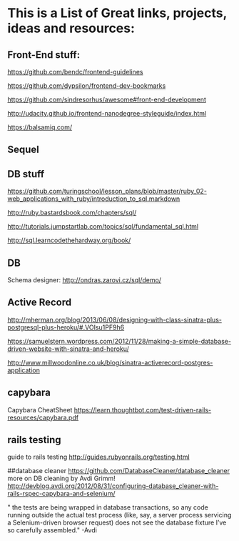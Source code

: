 # This is a List of Great links, projects, ideas and resources:


## Front-End stuff:
https://github.com/bendc/frontend-guidelines

https://github.com/dypsilon/frontend-dev-bookmarks

https://github.com/sindresorhus/awesome#front-end-development

http://udacity.github.io/frontend-nanodegree-styleguide/index.html

https://balsamiq.com/

## Sequel


 

## DB stuff

https://github.com/turingschool/lesson_plans/blob/master/ruby_02-web_applications_with_ruby/introduction_to_sql.markdown

http://ruby.bastardsbook.com/chapters/sql/

http://tutorials.jumpstartlab.com/topics/sql/fundamental_sql.html

http://sql.learncodethehardway.org/book/


## DB

Schema designer: http://ondras.zarovi.cz/sql/demo/

## Active Record

http://mherman.org/blog/2013/06/08/designing-with-class-sinatra-plus-postgresql-plus-heroku/#.VOIsu1PF9h6

https://samuelstern.wordpress.com/2012/11/28/making-a-simple-database-driven-website-with-sinatra-and-heroku/

http://www.millwoodonline.co.uk/blog/sinatra-activerecord-postgres-application



## capybara
Capybara CheatSheet
https://learn.thoughtbot.com/test-driven-rails-resources/capybara.pdf


## rails testing

guide to rails testing
http://guides.rubyonrails.org/testing.html

##database cleaner
https://github.com/DatabaseCleaner/database_cleaner
more on DB cleaning by Avdi Grimm!
http://devblog.avdi.org/2012/08/31/configuring-database_cleaner-with-rails-rspec-capybara-and-selenium/

" the tests are being wrapped in database transactions, so any code running outside the actual test process (like, say, a server process servicing a Selenium-driven browser request) does not see the database fixture I’ve so carefully assembled." -Avdi
